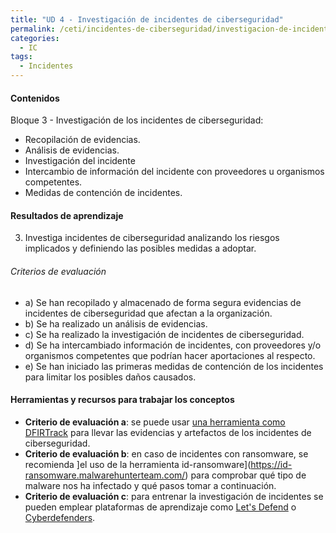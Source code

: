 ```yaml
---
title: "UD 4 - Investigación de incidentes de ciberseguridad"
permalink: /ceti/incidentes-de-ciberseguridad/investigacion-de-incidentes-de-ciberseguridad
categories:
  - IC
tags:
  - Incidentes
---
```


#### Contenidos

Bloque 3 - Investigación de los incidentes de ciberseguridad:

- Recopilación de evidencias.
- Análisis de evidencias.
- Investigación del incidente
- Intercambio de información del incidente con proveedores u organismos competentes.
- Medidas de contención de incidentes.

#### Resultados de aprendizaje

3. Investiga incidentes de ciberseguridad analizando los riesgos implicados y definiendo las posibles medidas a adoptar.

###### Criterios de evaluación

- a) Se han recopilado y almacenado de forma segura evidencias de incidentes de ciberseguridad que afectan a la organización.
- b) Se ha realizado un análisis de evidencias.
- c) Se ha realizado la investigación de incidentes de ciberseguridad.
- d) Se ha intercambiado información de incidentes, con proveedores y/o organismos competentes que podrían hacer aportaciones al respecto.
- e) Se han iniciado las primeras medidas de contención de los incidentes para limitar los posibles daños causados.

#### Herramientas y recursos para trabajar los conceptos

- **Criterio de evaluación a**: se puede usar [una herramienta como DFIRTrack](https://github.com/dfirtrack/dfirtrack) para llevar las evidencias y artefactos de los incidentes de ciberseguridad.
- **Criterio de evaluación b**: en caso de incidentes con ransomware, se recomienda ]el uso de la herramienta id-ransomware](https://id-ransomware.malwarehunterteam.com/) para comprobar qué tipo de malware nos ha infectado y qué pasos tomar a continuación.
- **Criterio de evaluación c**: para entrenar la investigación de incidentes se pueden emplear plataformas de aprendizaje como [Let's Defend](https://letsdefend.io/) o [Cyberdefenders](https://cyberdefenders.org/).
